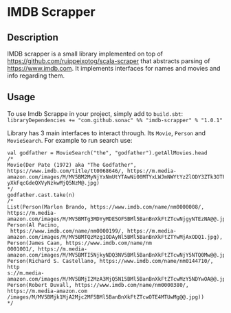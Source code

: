 # IMDB Scrapper

## Description

IMDB scrapper is a small library implemented on top of https://github.com/ruippeixotog/scala-scraper that abstracts parsing of 
https://www.imdb.com. It implements interfaces for names and movies
and info regarding them.

## Usage

To use Imdb Scrappe in your project, simply add to `build.sbt`:
`libraryDependencies += "com.github.sonac" %% "imdb-scrapper" % "1.0.1"`

Library has 3 main interfaces to interact through. Its `Movie`,
`Person` and `MovieSearch`. For example to run search use:
```
val godfather = MovieSearch("the", "godfather").getAllMovies.head
/* 
Movie(Der Pate (1972) aka "The Godfather", https://www.imdb.com/title/tt0068646/, https://m.media-amazon.com/images/M/MV5BM2MyNjYxNmUtYTAwNi00MTYxLWJmNWYtYzZlODY3ZTk3OTFlXkE
yXkFqcGdeQXVyNzkwMjQ5NzM@.jpg)
*/
godfather.cast.take(n)
/* 
List(Person(Marlon Brando, https://www.imdb.com/name/nm0000008/, https://m.media-amazon.com/images/M/MV5BMTg3MDYyMDE5OF5BMl5BanBnXkFtZTcwNjgyNTEzNA@@.jpg), Person(Al Pacino,
 https://www.imdb.com/name/nm0000199/, https://m.media-amazon.com/images/M/MV5BMTQzMzg1ODAyNl5BMl5BanBnXkFtZTYwMjAxODQ1.jpg), Person(James Caan, https://www.imdb.com/name/nm
0001001/, https://m.media-amazon.com/images/M/MV5BMTI5NjkyNDQ3NV5BMl5BanBnXkFtZTcwNjY5NTQ0Mw@@.jpg), Person(Richard S. Castellano, https://www.imdb.com/name/nm0144710/, http
s://m.media-amazon.com/images/M/MV5BMjI2MzA3MjQ5N15BMl5BanBnXkFtZTcwMzY5NDYwOA@@.jpg), Person(Robert Duvall, https://www.imdb.com/name/nm0000380/, https://m.media-amazon.com
/images/M/MV5BMjk1MjA2Mjc2MF5BMl5BanBnXkFtZTcwOTE4MTUwMg@@.jpg))
*/
```

